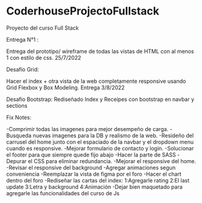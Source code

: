 # CoderhouseProjectoFullstack
Proyecto del curso Full Stack 



Entrega N°1 :

Entrega del prototipo/ wireframe de todas las vistas de HTML con al menos 1 con estilo de css.
25/7/2022

Desafio Grid:

Hacer el index + otra vista de la web completamente responsive usando Grid Flexbox y Box Modeling.
Entrega 3/8/2022

Desafio Bootstrap:
Rediseñado Index y Receipes con bootstrap en navbar y sections


Fix Notes:

-Comprimir todas las imagenes para mejor desempeño de carga.
-Busqueda nuevas imagenes para la DB y realismo de la web.
-Resideño del carrusel del home junto con el espaciado de la navbar y el dropdown menu cuando es responsive.
-Mejorar formulario de contacto y login.
-Solucionar el footer para que siempre quede fijo abajo
-Hacer la parte de SASS
-Depurar el CSS para eliminar redundancia.
-Mejorar el responsive del home.
-Revisar el responsive del background
-Agregar animaciones segun conveniencia
-Reemplazar la vista de figma por el foro
-Hacer el chart dentro del foro 
-Rediseñar las cartas del index:
 1:Agregarle rating
 2:El last update
 3:Letra y background
 4:Animación
-Dejar bien maquetado para agregarle las funcionalidades del curso de Js
